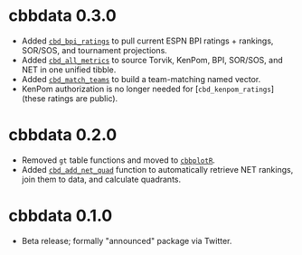 # cbbdata 0.3.0
- Added [`cbd_bpi_ratings`](https://cbbdata.aweatherman.com/reference/cbd_bpi_ratings.html) to pull current ESPN BPI ratings + rankings, SOR/SOS, and tournament projections.
- Added [`cbd_all_metrics`](https://cbbdata.aweatherman.com/reference/cbd_all_metrics.html) to source Torvik, KenPom, BPI, SOR/SOS, and NET in one unified tibble.
- Added [`cbd_match_teams`](https://cbbdata.aweatherman.com/reference/cbd_match_teams.html) to build a team-matching named vector.
- KenPom authorization is no longer needed for [`cbd_kenpom_ratings`] (these ratings are public).

# cbbdata 0.2.0

- Removed `gt` table functions and moved to [`cbbplotR`](https://cbbplotr.aweatherman.com/articles/getting_started.html).
- Added [`cbd_add_net_quad`](https://cbbdata.aweatherman.com/reference/cbd_add_net_quad.html) function to automatically retrieve NET rankings, join them to data, and calculate quadrants.

# cbbdata 0.1.0

- Beta release; formally "announced" package via Twitter.
